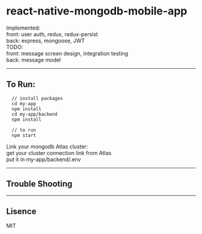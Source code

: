 # react-native-mongodb-mobile-app

Implemented: </br>
front: user auth, redux, redux-persist </br>
back: express, mongoose, JWT </br>
TODO: </br>
front: message screen design, integration testing </br>
back: message model </br>

---
## To Run:
```
  // install packages
  cd my-app
  npm install
  cd my-app/backend
  npm install

  // to run
  npm start
```
Link your mongodb Atlas cluster: </br>
get your cluster connection link from Atlas </br>
put it in my-app/backend/.env </br>

---
## Trouble Shooting

---
## Lisence

MIT
